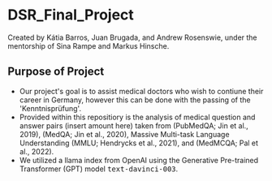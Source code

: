 # DSR_Final_Project
Created by Kátia Barros, Juan Brugada, and Andrew Rosenswie, under the mentorship of Sina Rampe and Markus Hinsche.


## Purpose of Project
* Our project's goal is to assist medical doctors who wish to contiune their career in Germany, however this can be done with the passing of the 'Kenntnisprüfung'.
* Provided within this repositiory is the analysis of medical question and answer pairs (insert amount here) taken from (PubMedQA; Jin et al., 2019), (MedQA; Jin et al., 2020), Massive Multi-task Language Understanding (MMLU; Hendrycks et al., 2021), and (MedMCQA; Pal et al., 2022).
* We utilized a llama index from OpenAI using the Generative Pre-trained Transformer (GPT) model <tt>text-davinci-003</tt>.

